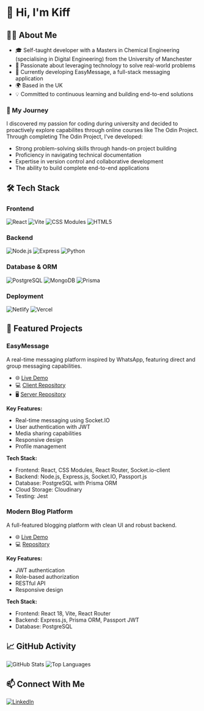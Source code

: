 # 👋 Hi, I'm Kiff

## 👨‍💻 About Me
- 🎓 Self-taught developer with a Masters in Chemical Engineering (specialising in Digital Engineering) from the University of Manchester
- 🌱 Passionate about leveraging technology to solve real-world problems
- 🔭 Currently developing EasyMessage, a full-stack messaging application
- 🌍 Based in the UK
- 💡 Committed to continuous learning and building end-to-end solutions

### 🎯 My Journey
I discovered my passion for coding during university and decided to proactively explore capabilites through online courses like The Odin Project. Through completing The Odin Project, I've developed:
- Strong problem-solving skills through hands-on project building
- Proficiency in navigating technical documentation
- Expertise in version control and collaborative development
- The ability to build complete end-to-end applications

## 🛠️ Tech Stack

### Frontend
![React](https://img.shields.io/badge/-React-61DAFB?style=flat-square&logo=react&logoColor=black)
![Vite](https://img.shields.io/badge/-Vite-646CFF?style=flat-square&logo=vite&logoColor=white)
![CSS Modules](https://img.shields.io/badge/-CSS_Modules-000000?style=flat-square&logo=css3&logoColor=white)
![HTML5](https://img.shields.io/badge/-HTML5-E34F26?style=flat-square&logo=html5&logoColor=white)

### Backend
![Node.js](https://img.shields.io/badge/-Node.js-339933?style=flat-square&logo=node.js&logoColor=white)
![Express](https://img.shields.io/badge/-Express-000000?style=flat-square&logo=express&logoColor=white)
![Python](https://img.shields.io/badge/-Python-3776AB?style=flat-square&logo=python&logoColor=white)

### Database & ORM
![PostgreSQL](https://img.shields.io/badge/-PostgreSQL-336791?style=flat-square&logo=postgresql&logoColor=white)
![MongoDB](https://img.shields.io/badge/-MongoDB-47A248?style=flat-square&logo=mongodb&logoColor=white)
![Prisma](https://img.shields.io/badge/-Prisma-2D3748?style=flat-square&logo=prisma&logoColor=white)

### Deployment
![Netlify](https://img.shields.io/badge/-Netlify-00C7B7?style=flat-square&logo=netlify&logoColor=white)
![Vercel](https://img.shields.io/badge/-Vercel-000000?style=flat-square&logo=vercel&logoColor=white)

## 🌟 Featured Projects

### EasyMessage
A real-time messaging platform inspired by WhatsApp, featuring direct and group messaging capabilities.

- 🌐 [Live Demo](https://messaging-app-client-eight.vercel.app/)
- 💻 [Client Repository](https://github.com/kiffoh/messaging-app-client)
- 🖥️ [Server Repository](https://github.com/kiffoh/messaging-app-server)

**Key Features:**
- Real-time messaging using Socket.IO
- User authentication with JWT
- Media sharing capabilities
- Responsive design
- Profile management

**Tech Stack:**
- Frontend: React, CSS Modules, React Router, Socket.io-client
- Backend: Node.js, Express.js, Socket.IO, Passport.js
- Database: PostgreSQL with Prisma ORM
- Cloud Storage: Cloudinary
- Testing: Jest

### Modern Blog Platform
A full-featured blogging platform with clean UI and robust backend.

- 🌐 [Live Demo](https://blog-api-kipper.netlify.app/)
- 💻 [Repository](https://github.com/kiffoh/blog-api)

**Key Features:**
- JWT authentication
- Role-based authorization
- RESTful API
- Responsive design

**Tech Stack:**
- Frontend: React 18, Vite, React Router
- Backend: Express.js, Prisma ORM, Passport JWT
- Database: PostgreSQL

## 📈 GitHub Activity
![GitHub Stats](https://github-readme-stats.vercel.app/api?username=kiffoh&show_icons=true&theme=radical)
![Top Languages](https://github-readme-stats.vercel.app/api/top-langs/?username=kiffoh&layout=compact&theme=radical)

## 📫 Connect With Me
[![LinkedIn](https://img.shields.io/badge/-LinkedIn-0077B5?style=flat-square&logo=linkedin&logoColor=white)](https://www.linkedin.com/in/kiffoh/)
